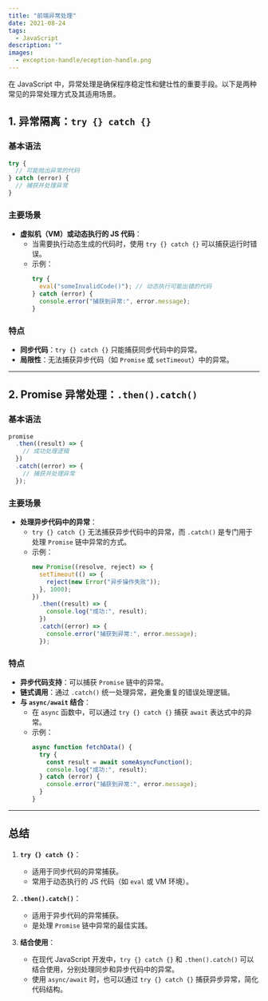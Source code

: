 ```yaml
---
title: "前端异常处理"
date: 2021-08-24
tags:
  - JavaScript
description: ""
images:
  - exception-handle/eception-handle.png
---
```


在 JavaScript 中，异常处理是确保程序稳定性和健壮性的重要手段。以下是两种常见的异常处理方式及其适用场景。

## 1. 异常隔离：`try {} catch {}`

### 基本语法

```javascript
try {
  // 可能抛出异常的代码
} catch (error) {
  // 捕获并处理异常
}
```

### 主要场景

- **虚拟机（VM）或动态执行的 JS 代码**：
  - 当需要执行动态生成的代码时，使用 `try {} catch {}` 可以捕获运行时错误。
  - 示例：
    ```javascript
    try {
      eval("someInvalidCode()"); // 动态执行可能出错的代码
    } catch (error) {
      console.error("捕获到异常:", error.message);
    }
    ```

### 特点

- **同步代码**：`try {} catch {}` 只能捕获同步代码中的异常。
- **局限性**：无法捕获异步代码（如 `Promise` 或 `setTimeout`）中的异常。

---

## 2. Promise 异常处理：`.then().catch()`

### 基本语法

```javascript
promise
  .then((result) => {
    // 成功处理逻辑
  })
  .catch((error) => {
    // 捕获并处理异常
  });
```

### 主要场景

- **处理异步代码中的异常**：
  - `try {} catch {}` 无法捕获异步代码中的异常，而 `.catch()` 是专门用于处理 `Promise` 链中异常的方式。
  - 示例：
    ```javascript
    new Promise((resolve, reject) => {
      setTimeout(() => {
        reject(new Error("异步操作失败"));
      }, 1000);
    })
      .then((result) => {
        console.log("成功:", result);
      })
      .catch((error) => {
        console.error("捕获到异常:", error.message);
      });
    ```

### 特点

- **异步代码支持**：可以捕获 `Promise` 链中的异常。
- **链式调用**：通过 `.catch()` 统一处理异常，避免重复的错误处理逻辑。
- **与 `async/await` 结合**：
  - 在 `async` 函数中，可以通过 `try {} catch {}` 捕获 `await` 表达式中的异常。
  - 示例：
    ```javascript
    async function fetchData() {
      try {
        const result = await someAsyncFunction();
        console.log("成功:", result);
      } catch (error) {
        console.error("捕获到异常:", error.message);
      }
    }
    ```

---

## 总结

1. **`try {} catch {}`**：
   - 适用于同步代码的异常捕获。
   - 常用于动态执行的 JS 代码（如 `eval` 或 VM 环境）。

2. **`.then().catch()`**：
   - 适用于异步代码的异常捕获。
   - 是处理 `Promise` 链中异常的最佳实践。

3. **结合使用**：
   - 在现代 JavaScript 开发中，`try {} catch {}` 和 `.then().catch()` 可以结合使用，分别处理同步和异步代码中的异常。
   - 使用 `async/await` 时，也可以通过 `try {} catch {}` 捕获异步异常，简化代码结构。
